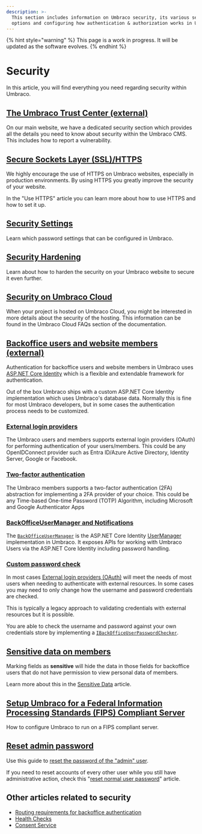 ```yaml
---
description: >-
  This section includes information on Umbraco security, its various security
  options and configuring how authentication & authorization works in Umbraco
---
```


{% hint style="warning" %}
This page is a work in progress. It will be updated as the software evolves.
{% endhint %}

# Security

In this article, you will find everything you need regarding security within Umbraco.

## [The Umbraco Trust Center (external)](https://umbraco.com/about-us/trust-center/)

On our main website, we have a dedicated security section which provides all the details you need to know about security within the Umbraco CMS. This includes how to report a vulnerability.

## [Secure Sockets Layer (SSL)/HTTPS](ssl-https.md)

We highly encourage the use of HTTPS on Umbraco websites, especially in production environments. By using HTTPS you greatly improve the security of your website.

In the "Use HTTPS" article you can learn more about how to use HTTPS and how to set it up.

## [Security Settings](security-settings.md)

Learn which password settings that can be configured in Umbraco.

## [Security Hardening](security-hardening.md)

Learn about how to harden the security on your Umbraco website to secure it even further.

## [Security on Umbraco Cloud](https://docs.umbraco.com/umbraco-cloud/security)

When your project is hosted on Umbraco Cloud, you might be interested in more details about the security of the hosting. This information can be found in the Umbraco Cloud FAQs section of the documentation.

## [Backoffice users and website members (external)](https://docs.microsoft.com/en-us/aspnet/core/security/authentication/identity)

Authentication for backoffice users and website members in Umbraco uses [ASP.NET Core Identity](https://docs.microsoft.com/en-us/aspnet/core/security/authentication/identity) which is a flexible and extendable framework for authentication.

Out of the box Umbraco ships with a custom ASP.NET Core Identity implementation which uses Umbraco's database data. Normally this is fine for most Umbraco developers, but in some cases the authentication process needs to be customized.

### [External login providers](external-login-providers.md)

The Umbraco users and members supports external login providers (OAuth) for performing authentication of your users/members. This could be any OpenIDConnect provider such as Entra ID/Azure Active Directory, Identity Server, Google or Facebook.

### [Two-factor authentication](two-factor-authentication.md)

The Umbraco members supports a two-factor authentication (2FA) abstraction for implementing a 2FA provider of your choice. This could be any Time-based One-time Password (TOTP) Algorithm, including Microsoft and Google Authenticator Apps

### [BackOfficeUserManager and Notifications](backofficeusermanager-and-notifications.md)

The [`BackOfficeUserManager`](backofficeusermanager-and-notifications.md) is the ASP.NET Core Identity [UserManager](https://docs.microsoft.com/en-us/dotnet/api/microsoft.aspnetcore.identity.usermanager-1) implementation in Umbraco. It exposes APIs for working with Umbraco Users via the ASP.NET Core Identity including password handling.

### [Custom password check](custom-password-check.md)

In most cases [External login providers (OAuth)](external-login-providers.md) will meet the needs of most users when needing to authenticate with external resources. In some cases you may need to only change how the username and password credentials are checked.

This is typically a legacy approach to validating credentials with external resources but it is possible.

You are able to check the username and password against your own credentials store by implementing a [`IBackOfficeUserPasswordChecker`](custom-password-check.md).

## [Sensitive data on members](sensitive-data-on-members.md)

Marking fields as **sensitive** will hide the data in those fields for backoffice users that do not have permission to view personal data of members.

Learn more about this in the [Sensitive Data](sensitive-data-on-members.md) article.

## [Setup Umbraco for a Federal Information Processing Standards (FIPS) Compliant Server](setup-umbraco-for-a-fips-server.md)

How to configure Umbraco to run on a FIPS compliant server.

## [Reset admin password](reset-admin-password.md)

Use this guide to [reset the password of the "admin" user](reset-admin-password.md).

If you need to reset accounts of every other user while you still have administrative action, check this "[reset normal user password](password-reset.md)" article.

## Other articles related to security

* [Routing requirements for backoffice authentication](../routing/authorized.md)
* [Health Checks](../../extending/health-check/)
* [Consent Service](../management/services/consentservice.md)
